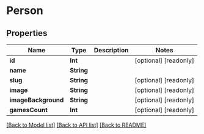 # Person

## Properties
Name | Type | Description | Notes
------------ | ------------- | ------------- | -------------
**id** | **Int** |  | [optional] [readonly] 
**name** | **String** |  | 
**slug** | **String** |  | [optional] [readonly] 
**image** | **String** |  | [optional] [readonly] 
**imageBackground** | **String** |  | [optional] [readonly] 
**gamesCount** | **Int** |  | [optional] [readonly] 

[[Back to Model list]](../README.md#documentation-for-models) [[Back to API list]](../README.md#documentation-for-api-endpoints) [[Back to README]](../README.md)


